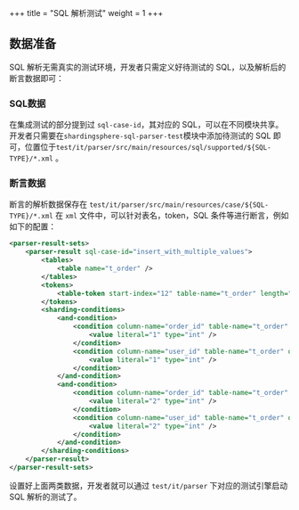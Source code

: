 +++
title = "SQL 解析测试"
weight = 1
+++

## 数据准备

SQL 解析无需真实的测试环境，开发者只需定义好待测试的 SQL，以及解析后的断言数据即可：

### SQL数据

在集成测试的部分提到过 `sql-case-id`，其对应的 SQL，可以在不同模块共享。开发者只需要在`shardingsphere-sql-parser-test`模块中添加待测试的 SQL 即可，位置位于`test/it/parser/src/main/resources/sql/supported/${SQL-TYPE}/*.xml` 。

### 断言数据

断言的解析数据保存在 `test/it/parser/src/main/resources/case/${SQL-TYPE}/*.xml`
在 `xml` 文件中，可以针对表名，token，SQL 条件等进行断言，例如如下的配置：

```xml
<parser-result-sets>
    <parser-result sql-case-id="insert_with_multiple_values">
        <tables>
            <table name="t_order" />
        </tables>
        <tokens>
            <table-token start-index="12" table-name="t_order" length="7" />
        </tokens>
        <sharding-conditions>
            <and-condition>
                <condition column-name="order_id" table-name="t_order" operator="EQUAL">
                    <value literal="1" type="int" />
                </condition>
                <condition column-name="user_id" table-name="t_order" operator="EQUAL">
                    <value literal="1" type="int" />
                </condition>
            </and-condition>
            <and-condition>
                <condition column-name="order_id" table-name="t_order" operator="EQUAL">
                    <value literal="2" type="int" />
                </condition>
                <condition column-name="user_id" table-name="t_order" operator="EQUAL">
                    <value literal="2" type="int" />
                </condition>
            </and-condition>
        </sharding-conditions>
    </parser-result>
</parser-result-sets>
```

设置好上面两类数据，开发者就可以通过 `test/it/parser` 下对应的测试引擎启动 SQL 解析的测试了。
